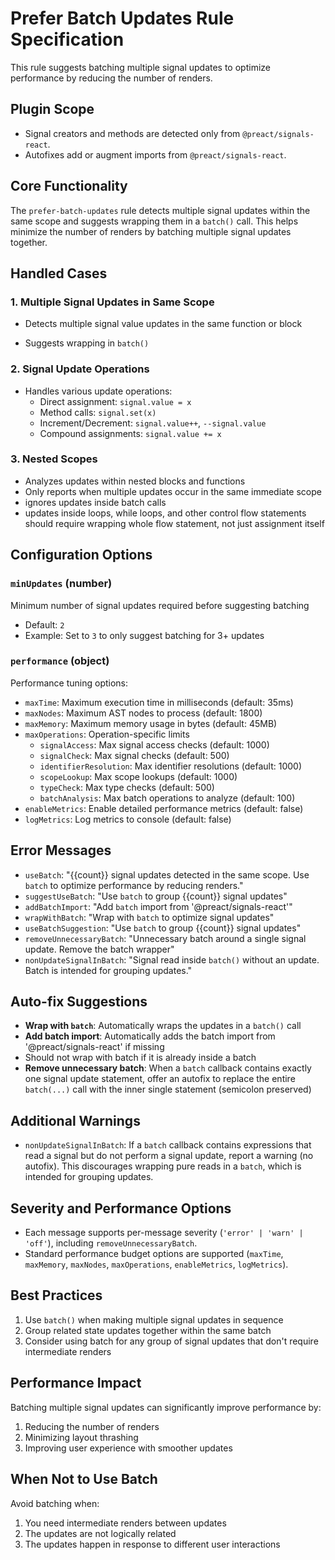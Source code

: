 # Prefer Batch Updates Rule Specification

This rule suggests batching multiple signal updates to optimize performance by reducing the number of renders.

## Plugin Scope

- Signal creators and methods are detected only from `@preact/signals-react`.
- Autofixes add or augment imports from `@preact/signals-react`.

## Core Functionality

The `prefer-batch-updates` rule detects multiple signal updates within the same scope and suggests wrapping them in a `batch()` call. This helps minimize the number of renders by batching multiple signal updates together.

## Handled Cases

### 1. Multiple Signal Updates in Same Scope

- Detects multiple signal value updates in the same function or block

- Suggests wrapping in `batch()`

### 2. Signal Update Operations

- Handles various update operations:
  - Direct assignment: `signal.value = x`
  - Method calls: `signal.set(x)`
  - Increment/Decrement: `signal.value++`, `--signal.value`
  - Compound assignments: `signal.value += x`

### 3. Nested Scopes

- Analyzes updates within nested blocks and functions
- Only reports when multiple updates occur in the same immediate scope
- ignores updates inside batch calls
- updates inside loops, while loops, and other control flow statements should require wrapping whole flow statement, not just assignment itself

## Configuration Options

### `minUpdates` (number)

Minimum number of signal updates required before suggesting batching

- Default: `2`
- Example: Set to `3` to only suggest batching for 3+ updates

### `performance` (object)

Performance tuning options:

- `maxTime`: Maximum execution time in milliseconds (default: 35ms)
- `maxNodes`: Maximum AST nodes to process (default: 1800)
- `maxMemory`: Maximum memory usage in bytes (default: 45MB)
- `maxOperations`: Operation-specific limits
  - `signalAccess`: Max signal access checks (default: 1000)
  - `signalCheck`: Max signal checks (default: 500)
  - `identifierResolution`: Max identifier resolutions (default: 1000)
  - `scopeLookup`: Max scope lookups (default: 1000)
  - `typeCheck`: Max type checks (default: 500)
  - `batchAnalysis`: Max batch operations to analyze (default: 100)
- `enableMetrics`: Enable detailed performance metrics (default: false)
- `logMetrics`: Log metrics to console (default: false)

## Error Messages

- `useBatch`: "{{count}} signal updates detected in the same scope. Use `batch` to optimize performance by reducing renders."
- `suggestUseBatch`: "Use `batch` to group {{count}} signal updates"
- `addBatchImport`: "Add `batch` import from '@preact/signals-react'"
- `wrapWithBatch`: "Wrap with `batch` to optimize signal updates"
- `useBatchSuggestion`: "Use `batch` to group {{count}} signal updates"
- `removeUnnecessaryBatch`: "Unnecessary batch around a single signal update. Remove the batch wrapper"
- `nonUpdateSignalInBatch`: "Signal read inside `batch()` without an update. Batch is intended for grouping updates."

## Auto-fix Suggestions

- **Wrap with `batch`**: Automatically wraps the updates in a `batch()` call
- **Add batch import**: Automatically adds the batch import from '@preact/signals-react' if missing
- Should not wrap with batch if it is already inside a batch
- **Remove unnecessary batch**: When a `batch` callback contains exactly one signal update statement, offer an autofix to replace the entire `batch(...)` call with the inner single statement (semicolon preserved)

## Additional Warnings

- `nonUpdateSignalInBatch`: If a `batch` callback contains expressions that read a signal but do not perform a signal update, report a warning (no autofix). This discourages wrapping pure reads in a `batch`, which is intended for grouping updates.

## Severity and Performance Options

- Each message supports per-message severity (`'error' | 'warn' | 'off'`), including `removeUnnecessaryBatch`.
- Standard performance budget options are supported (`maxTime`, `maxMemory`, `maxNodes`, `maxOperations`, `enableMetrics`, `logMetrics`).

## Best Practices

1. Use `batch()` when making multiple signal updates in sequence
2. Group related state updates together within the same batch
3. Consider using batch for any group of signal updates that don't require intermediate renders

## Performance Impact

Batching multiple signal updates can significantly improve performance by:

1. Reducing the number of renders
2. Minimizing layout thrashing
3. Improving user experience with smoother updates

## When Not to Use Batch

Avoid batching when:

1. You need intermediate renders between updates
2. The updates are not logically related
3. The updates happen in response to different user interactions
